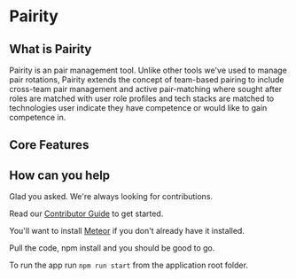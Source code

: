 # Pairity

## What is Pairity

Pairity is an pair management tool. Unlike other tools we've used to manage pair rotations, Pairity extends the concept of team-based pairing to include cross-team pair management and active pair-matching where sought after roles are matched with user role profiles and tech stacks are matched to technologies user indicate they have competence or would like to gain competence in.

## Core Features


## How can you help

Glad you asked. We're always looking for contributions.

Read our [Contributor Guide](/contributor.md) to get started.

You'll want to install [Meteor](https://www.meteor.com) if you don't already have it installed.

Pull the code, npm install and you should be good to go.

To run the app run `npm run start` from the application root folder.
